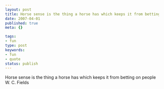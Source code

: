 ```yaml
---
layout: post
title: Horse sense is the thing a horse has which keeps it from betting on people
date: 2007-04-01
published: true
meta: {}

tags:
- fun
type: post
keywords:
- fun
- quote
status: publish
---
```

Horse sense is the thing a horse has which keeps it from betting on people<br />W. C. Fields
